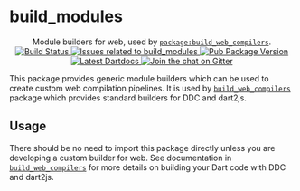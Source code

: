 # build_modules

<p align="center">
  Module builders for web, used by <a href="https://pub.dartlang.org/packages/build_web_compilers"><code>package:build_web_compilers</code></a>.
  <br>
  <a href="https://travis-ci.org/dart-lang/build">
    <img src="https://travis-ci.org/dart-lang/build.svg?branch=master" alt="Build Status" />
  </a>
  <a href="https://github.com/dart-lang/build/labels/package%3Abuild_modules">
    <img src="https://img.shields.io/github/issues-raw/dart-lang/build/package%3Abuild_modules.svg" alt="Issues related to build_modules" />
  </a>
  <a href="https://pub.dartlang.org/packages/build_modules">
    <img src="https://img.shields.io/pub/v/build_modules.svg" alt="Pub Package Version" />
  </a>
  <a href="https://www.dartdocs.org/documentation/build_modules/latest">
    <img src="https://img.shields.io/badge/dartdocs-latest-blue.svg" alt="Latest Dartdocs" />
  </a>
  <a href="https://gitter.im/dart-lang/build">
    <img src="https://badges.gitter.im/dart-lang/build.svg" alt="Join the chat on Gitter" />
  </a>
</p>

This package provides generic module builders which can be used to create
custom web compilation pipelines. It is used by [`build_web_compilers`][] 
package which provides standard builders for DDC and dart2js.

## Usage

There should be no need to import this package directly unless you are developing
a custom builder for web. See documentation in [`build_web_compilers`][]
for more details on building your Dart code with DDC and dart2js.

[`build_web_compilers`]: https://pub.dartlang.org/packages/build_web_compilers

